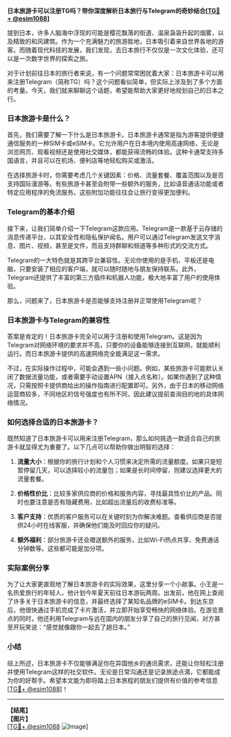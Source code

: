 **日本旅游卡可以注册TG吗？带你深度解析日本旅行与Telegram的奇妙结合[[TG💪+ @esim1088](https://t.me/s/esim1088)]**

提到日本，许多人脑海中浮现的可能是樱花飘落的街道、温泉袅袅升起的烟雾，以及精致的和风建筑。作为一个充满魅力的旅游胜地，日本吸引着来自世界各地的游客。而随着现代科技的发展，我们发现，去日本旅行不仅仅是一次文化体验，还可以是一次数字世界的探索之旅。

对于计划前往日本的旅行者来说，有一个问题常常困扰着大家：日本旅游卡可以用来注册Telegram（简称TG）吗？这个问题看似简单，但实际上涉及到了多个方面的考量。今天，我们就来聊聊这个话题，希望能帮助大家更好地规划自己的日本之行。

### 日本旅游卡是什么？

首先，我们需要了解一下什么是日本旅游卡。日本旅游卡通常是指为游客提供便捷通信服务的一种SIM卡或eSIM卡。它允许用户在日本境内使用高速网络，无论是浏览网页、观看视频还是使用社交媒体，都能获得流畅的体验。这种卡通常支持多国语言，并且可以在机场、便利店等地轻松购买或激活。

在选择旅游卡时，你需要考虑几个关键因素：价格、流量套餐、覆盖范围以及是否支持国际漫游等。有些旅游卡甚至会附带一些额外的服务，比如语音通话功能或者特定应用程序的免流服务。这些附加功能往往会让旅行变得更加便利。

### Telegram的基本介绍

接下来，让我们简单介绍一下Telegram这款应用。Telegram是一款基于云存储的消息传递平台，以其安全性和隐私保护闻名。用户可以通过Telegram发送文字消息、图片、视频，甚至是文件，而且支持群聊和频道等多种形式的交流方式。

Telegram的一大特色就是其跨平台兼容性。无论你使用的是手机、平板还是电脑，只要安装了相应的客户端，就可以随时随地与朋友保持联系。此外，Telegram还提供了丰富的第三方插件和机器人功能，极大地丰富了用户的使用体验。

那么，问题来了，日本旅游卡是否能够支持注册并正常使用Telegram呢？

### 日本旅游卡与Telegram的兼容性

答案是肯定的！日本旅游卡完全可以用于注册和使用Telegram。这是因为Telegram对网络环境的要求并不高，只要你的设备能够连接到互联网，就能顺利运行。而日本旅游卡提供的高速网络完全能满足这一需求。

不过，在实际操作过程中，可能会遇到一些小问题。例如，某些旅游卡可能默认关闭了数据流量功能，或者需要手动设置APN（接入点名称）。如果你遇到了这种情况，只需按照卡提供商给出的操作指南进行配置即可。另外，由于日本的移动网络运营商较多，不同地区的信号强度也有所不同，因此建议提前查询目的地的具体网络情况。

### 如何选择合适的日本旅游卡？

既然知道了日本旅游卡可以用来注册Telegram，那么如何挑选一款适合自己的旅游卡就显得尤为重要了。以下几点可以帮助你做出明智的选择：

1. **流量大小**：根据你的旅行计划和个人习惯来决定所需的流量额度。如果只是短暂停留几天，可以选择较小的流量包；如果是长时间停留，则建议选择更大的流量套餐。
   
2. **价格性价比**：比较多家供应商的价格和服务内容，寻找最具性价比的产品。同时也要注意是否有隐藏费用，比如超出流量后的收费标准等。

3. **客户支持**：优质的客户服务可以在关键时刻为你解决难题。查看供应商是否提供24小时在线客服，并确保他们能及时回应你的疑问。

4. **额外福利**：部分旅游卡还会赠送额外的服务，比如Wi-Fi热点共享、免费通话分钟数等。这些都可能是加分项。

### 实际案例分享

为了让大家更直观地了解日本旅游卡的实际效果，这里分享一个小故事。小王是一名热爱旅行的年轻人，他计划今年夏天前往日本游玩两周。出发前，他在网上查阅了许多关于日本旅游卡的信息，并最终选择了某知名品牌的eSIM卡。到达东京后，他很快通过手机完成了卡片激活，并立即开始享受畅快的网络体验。在游览景点的同时，他还利用Telegram与远在国内的朋友分享了自己的旅行见闻，对方甚至开玩笑说：“感觉就像跟你一起去了趟日本。”

### 小结

综上所述，日本旅游卡不仅能够满足你在异国他乡的通讯需求，还能让你轻松注册并使用Telegram这样的社交软件。无论是日常沟通还是记录旅途点滴，它都能成为你的好帮手。希望本文能为即将踏上日本旅程的朋友们提供有价值的参考信息[[TG💪+ @esim1088](https://t.me/s/esim1088)]！

---

**【结尾】**  
**【图片】**  
[[TG💪+ @esim1088](https://t.me/s/esim1088) ![Image](https://i.postimg.cc/4NQfJmqS/Snipaste-2025-05-13-00-14-12.png)]